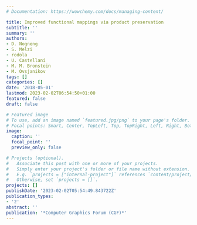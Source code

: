 ```yaml
---
# Documentation: https://wowchemy.com/docs/managing-content/

title: Improved functional mappings via product preservation
subtitle: ''
summary: ''
authors:
- D. Nogneng
- S. Melzi
- rodola
- U. Castellani
- M. M. Bronstein
- M. Ovsjanikov
tags: []
categories: []
date: '2018-05-01'
lastmod: 2023-02-02T06:54:50+01:00
featured: false
draft: false

# Featured image
# To use, add an image named `featured.jpg/png` to your page's folder.
# Focal points: Smart, Center, TopLeft, Top, TopRight, Left, Right, BottomLeft, Bottom, BottomRight.
image:
  caption: ''
  focal_point: ''
  preview_only: false

# Projects (optional).
#   Associate this post with one or more of your projects.
#   Simply enter your project's folder or file name without extension.
#   E.g. `projects = ["internal-project"]` references `content/project/deep-learning/index.md`.
#   Otherwise, set `projects = []`.
projects: []
publishDate: '2023-02-02T05:54:49.843722Z'
publication_types:
- '2'
abstract: ''
publication: '*Computer Graphics Forum (CGF)*'
---
```

